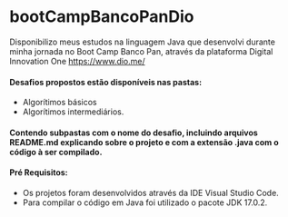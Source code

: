 # bootCampBancoPanDio

Disponibilizo meus estudos na linguagem Java que desenvolvi durante minha jornada no Boot Camp Banco Pan, através da plataforma Digital Innovation One <https://www.dio.me/>

#### Desafios propostos estão disponíveis nas pastas:
* Algorítimos básicos  
* Algorítimos intermediários.
#### Contendo subpastas com o nome do desafio, incluindo arquivos README.md explicando sobre o projeto e com a extensão .java com o código à ser compilado.

#### Pré Requisitos:

- Os projetos foram desenvolvidos através da IDE Visual Studio Code.
- Para compilar o código em Java foi utilizado o pacote JDK 17.0.2.
